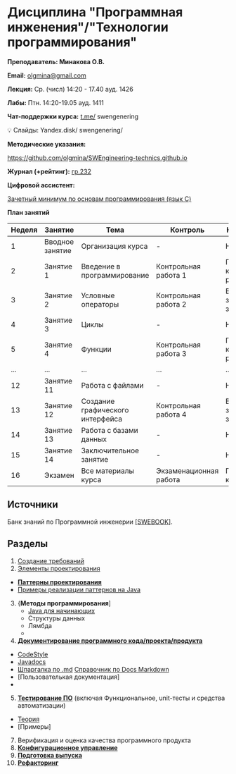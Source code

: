 # Дисциплина "Программная инженения"/"Технологии программирования" 

**Преподаватель: Минакова О.В.**

**Email:** olgmina@gmail.com

**Лекция:**  Ср. (числ) 14:20 - 17.40 ауд. 1426

**Лабы:** Птн. 14:20-19.05 ауд. 1411

**Чат-поддержки курса:**
[t.me/](http://t.me/) swengenering

<aside>
💡 Слайды: Yandex.disk/ swengenering/

</aside>

**Методические указания:** 

https://github.com/olgmina/SWEngineering-technics.github.io

**Журнал (+рейтинг):** [гр.232](https://docs.google.com/spreadsheets/d/231group)

**Цифровой ассистент:** 

[Зачетный минимум по основам программирования (язык С)](https://stepik.org/course/134959)

**План занятий**

| Неделя | Занятие | Тема | Контроль | Комментарий |
| --- | --- | --- | --- | --- |
| 1 | Вводное занятие | Организация курса | - | Нет занятия |
| 2 | Занятие 1 | Введение в программирование | Контрольная работа 1 | Подготовиться к контрольной работе |
| 3 | Занятие 2 | Условные операторы | Контрольная работа 2 | Выполнить задания перед занятием |
| 4 | Занятие 3 | Циклы | - | Нет контроля |
| 5 | Занятие 4 | Функции | Контрольная работа 3 | Подготовиться к контрольной работе |
| ... | ... | ... | ... | ... |
| 12 | Занятие 11 | Работа с файлами | - | Нет контроля |
| 13 | Занятие 12 | Создание графического интерфейса | Контрольная работа 4 | Выполнить задания перед занятием |
| 14 | Занятие 13 | Работа с базами данных | - | Нет контроля |
| 15 | Занятие 14 | Заключительное занятие | - | Нет контроля |
| 16 | Экзамен | Все материалы курса | Экзаменационная работа | Подготовиться к экзамену |

## Источники
Банк знаний по Программной инженерии [[SWEBOOK]](https://github.com/ligurio/swebok-2004-in-russian).

## Разделы

 1. [Создание требований](https://github.com/olgmina/SWEngineering-technics.github.io/blob/9859fc662afc93e297f9ebdadb3c544b217a1846/requierements/requirements.md)
 2. [Элементы проектирования](https://github.com/olgmina/SWEngineering-technics.github.io/blob/c052f923e28a6717dbbd126809a82ceab3d61e55/design/design.md) 
  - [**Паттерны проектирования**](https://sites.google.com/view/study-pattern/%D0%B3%D0%BB%D0%B0%D0%B2%D0%BD%D0%B0%D1%8F/%D0%B7%D0%B0%D0%B4%D0%B0%D1%87%D0%B8)
  - [Примеры реализации паттернов на Java](https://java-design-patterns.com/patterns/) 
 3. {**Методы программирования**]
    - [Java для начинающих](https://github.com/wapmorgan/java_for_beginners_book)
    - Структуры данных
    - Лямбда
    - 
 4. [**Документирование программного кода/проекта/продукта**](https://github.com/olgmina/SWEngineering-technics.github.io/blob/4213776a1389719ce8f7ddb291431181974b478e/site/site.md)
- [CodeStyle](https://github.com/netology-code/codestyle/tree/master/java)
- [Javadocs](https://github.com/olgmina/SWEngineering-technics.github.io/blob/4213776a1389719ce8f7ddb291431181974b478e/Coding/Jadocs.md)
- [Шпаргалка по .md](https://docs.github.com/en/github/writing-on-github/basic-writing-and-formatting-syntax)  [Справочник по Docs Markdown](https://docs.microsoft.com/ru-ru/contribute/markdown-reference)
 - [Пользователькая документация]
 - 
 5. [**Тестирование ПО**](https://github.com/olgmina/SWEngineering-technics.github.io/blob/4d015f8685f1e47f55fce2acd5846b3d6861d415/testing/testing.md) (включая Функциональное, unit-тесты и средства автоматизации)
  - [Теория](https://github.com/olgmina/SWEngineering-technics.github.io/blob/42290a5ba66c0c84dd4c002133f3ac0bf7ffdc88/software%20testing%20-%20base%20course%20(svyatoslav_kulikov).pdf)
 -   [Примеры]
 7. Верификация и оценка качества программного продукта
 8. [**Конфигурационное управление**](https://github.com/olgmina/SWEngineering-technics.github.io/blob/61f0ee3b596c8f762d5afd121c5a8e380c70f928/CM.md)
 9. [**Подготовка выпуска**](https://github.com/olgmina/SWEngineering-technics.github.io/blob/f36baaea62e4b8e62ee13cc9a7598755f90e623a/reliase/release.md)
 10. [**Рефакторинг**](https://github.com/olgmina/SWEngineering-technics.github.io/blob/da217bba57f67dfc178527a39e15bbb0f7316d1f/Refactoring/refactoring.md)
